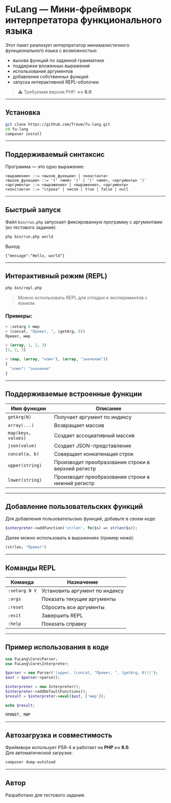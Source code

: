 # FuLang — Мини-фреймворк интерпретатора функционального языка

Этот пакет реализует интерпретатор минималистичного функционального языка с возможностью:

- вызова функций по заданной грамматике
- поддержки вложенных выражений
- использования аргументов
- добавления собственных функций
- запуска интерактивной REPL-оболочки

> ⚠️ Требуемая версия PHP: **>= 8.0**

---

## Установка

```bash
git clone https://github.com/Troum/fu-lang.git
cd fu-lang
composer install
```

---

## Поддерживаемый синтаксис

Программа — это одно выражение:

```
<выражение> ::= <вызов_функции> | <константа>
<вызов_функции> ::= '(' <имя> ')' | '(' <имя>, <аргументы> ')'
<аргументы> ::= <выражение> | <выражение>, <аргументы>
<константа> ::= "строка" | число | true | false | null
```

---

## Быстрый запуск

Файл `bin/run.php` запускает фиксированную программу с аргументами (из тестового задания):

```bash
php bin/run.php world
```

Выход:

```
{"message":"Hello, world"}
```

---

## Интерактивный режим (REPL)

```bash
php bin/repl.php
```

> Можно использовать REPL для отладки и экспериментов с языком.

### Примеры:

```lisp
> :setarg 0 мир
> (concat, "Привет, ", (getArg, 0))
Привет, мир

> (array, 1, 2, 3)
[1, 2, 3]

> (map, (array, "ключ"), (array, "значение"))
{
  "ключ": "значение"
}
```

---

## Поддерживаемые встроенные функции

| Имя функции | Описание                                           |
|-------------|----------------------------------------------------|
| `getArg(N)` | Получает аргумент по индексу                       |
| `array(...)` | Возвращает массив                                  |
| `map(keys, values)` | Создает ассоциативный массив                       |
| `json(value)` | Создает JSON-представление                         |
| `concat(a, b)` | Соверщает конкатенация строк                       |
| `upper(string)` | Производит преобразование строки в верхний регистр |
| `lower(string)` | Производит преобразование строки в нижний регистр                    |

---

## Добавление пользовательских функций

Для добавления пользовательских функций, добавьте в своем коде:

```php
$interpreter->addFunction('strlen', fn($s) => strlen($s));
```

Далее можно использовать в выражениях (пример ниже):

```lisp
(strlen, "Привет")
```

---

## Команды REPL

| Команда        | Назначение                      |
|----------------|---------------------------------|
| `:setarg N V`  | Установить аргумент по индексу |
| `:args`        | Показать текущие аргументы     |
| `:reset`       | Сбросить все аргументы         |
| `:exit`        | Завершить REPL                 |
| `:help`        | Показать справку               |

---

## Пример использования в коде

```php
use FuLang\Core\Parser;
use FuLang\Core\Interpreter;

$parser = new Parser('(upper, (concat, "Привет, ", (getArg, 0)))');
$ast = $parser->parse();

$interpreter = new Interpreter();
$interpreter->addDefaultFunctions();
$result = $interpreter->eval($ast, ['мир']);

echo $result;
```

```lisp
ПРИВЕТ, МИР
```

---

## Автозагрузка и совместимость

Фреймворк использует PSR-4 и работает на **PHP >= 8.0**.  
Для автоматической загрузки:

```bash
composer dump-autoload
```

---

## Автор

Разработано для тестового задания.